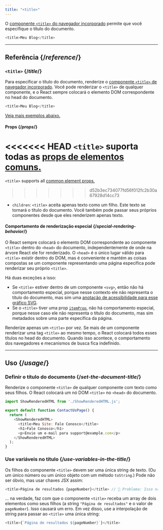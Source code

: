 ```yaml
---
title: "<title>"
---
```


<Intro>

O [componente `<title>` do navegador incorporado](https://developer.mozilla.org/en-US/docs/Web/HTML/Element/title) permite que você especifique o título do documento.

```js
<title>Meu Blog</title>
```

</Intro>

<InlineToc />

---

## Referência {/*reference*/}

### `<title>` {/*title*/}

Para especificar o título do documento, renderize o [componente `<title>` de navegador incorporado](https://developer.mozilla.org/en-US/docs/Web/HTML/Element/title). Você pode renderizar o `<title>` de qualquer componente, e o React sempre colocará o elemento DOM correspondente no head do documento.

```js
<title>Meu Blog</title>
```

[Veja mais exemplos abaixo.](#usage)

#### Props {/*props*/}

<<<<<<< HEAD
`<title>` suporta todas as [props de elementos comuns.](/reference/react-dom/components/common#props)
=======
`<title>` supports all [common element props.](/reference/react-dom/components/common#common-props)
>>>>>>> d52b3ec734077fd56f012fc2b30a67928d14cc73

* `children`: `<title>` aceita apenas texto como um filho. Este texto se tornará o título do documento. Você também pode passar seus próprios componentes desde que eles renderizem apenas texto.

#### Comportamento de renderização especial {/*special-rendering-behavior*/}

O React sempre colocará o elemento DOM correspondente ao componente `<title>` dentro do `<head>` do documento, independentemente de onde na árvore React ele for renderizado. O `<head>` é o único lugar válido para `<title>` existir dentro do DOM, mas é conveniente e mantém as coisas compostas se um componente representando uma página específica pode renderizar seu próprio `<title>`.

Há duas exceções a isso:
* Se `<title>` estiver dentro de um componente `<svg>`, então não há comportamento especial, porque nesse contexto ele não representa o título do documento, mas sim uma [anotação de acessibilidade para esse gráfico SVG](https://developer.mozilla.org/en-US/docs/Web/SVG/Element/title).
* Se o `<title>` tiver uma prop [`itemProp`](https://developer.mozilla.org/en-US/docs/Web/HTML/Global_attributes/itemprop), não há comportamento especial, porque nesse caso ele não representa o título do documento, mas sim metadados sobre uma parte específica da página.

<Pitfall>

Renderize apenas um `<title>` por vez. Se mais de um componente renderizar uma tag `<title>` ao mesmo tempo, o React colocará todos esses títulos no head do documento. Quando isso acontece, o comportamento dos navegadores e mecanismos de busca fica indefinido.

</Pitfall>

---

## Uso {/*usage*/}

### Definir o título do documento {/*set-the-document-title*/}

Renderize o componente `<title>` de qualquer componente com texto como seus filhos. O React colocará um nó DOM `<title>` no `<head>` do documento.

<SandpackWithHTMLOutput>

```js src/App.js active
import ShowRenderedHTML from './ShowRenderedHTML.js';

export default function ContactUsPage() {
  return (
    <ShowRenderedHTML>
      <title>Meu Site: Fale Conosco</title>
      <h1>Fale Conosco</h1>
      <p>Envie um e-mail para support@example.com</p>
    </ShowRenderedHTML>
  );
}
```

</SandpackWithHTMLOutput>

### Use variáveis no título {/*use-variables-in-the-title*/}

Os filhos do componente `<title>` devem ser uma única string de texto. (Ou um único número ou um único objeto com um método `toString`.) Pode não ser óbvio, mas usar chaves JSX assim:

```js
<title>Página de resultados {pageNumber}</title> // 🔴 Problema: Isso não é uma única string
```

... na verdade, faz com que o componente `<title>` receba um array de dois elementos como seus filhos (a string `"Página de resultados"` e o valor de `pageNumber`). Isso causará um erro. Em vez disso, use a interpolação de string para passar ao `<title>` uma única string:

```js
<title>{`Página de resultados ${pageNumber}`}</title>
```